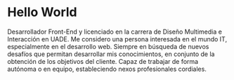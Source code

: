 # Hello World

Desarrollador Front-End y licenciado en la carrera de Diseño Multimedia e Interacción en UADE. Me considero una persona interesada en el mundo IT, especialmente en el desarrollo web. Siempre en búsqueda de nuevos desafíos que permitan desarrollar mis conocimientos, en conjunto de la obtención de los objetivos del cliente. Capaz de trabajar de forma autónoma o en equipo, estableciendo nexos profesionales cordiales.
